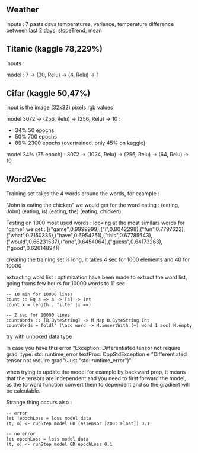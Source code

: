 ## Weather 

inputs : 7 pasts days temperatures, variance, temperature difference between last 2 days, slopeTrend, mean


## Titanic (kaggle 78,229%)

inputs : 

model : 7 -> (30, Relu) -> (4, Relu) ->  1

## Cifar (kaggle 50,47%)

input is the image (32x32) pixels rgb values 

model 3072 -> (256, Relu) -> (256, Relu) -> 10 :
- 34% 50 epochs
- 50% 700 epochs
- 89% 2300 epochs (overtrained. only 45% on kaggle)

model 34% (75 epoch) : 3072 -> (1024, Relu) -> (256, Relu) -> (64, Relu) -> 10




## Word2Vec

Training set takes the 4 words around the words, for example :

"John is eating the chicken"
we would get for the word eating : 
(eating, John)
(eating, is)
(eating, the)
(eating, chicken)



Testing on 1000 most used words : looking at the most similars words for "game" we get : 
[("game",0.9999999),("i",0.8042298),("fun",0.7797622),("what",0.7150335),("have",0.6954251),("this",0.67785543),("would",0.66231537),("one",0.6454064),("guess",0.64173263),("good",0.62614894)]

creating the training set is long, it takes 4 sec for 1000 elements and 40 for 10000


extracting word list : 
optimization have been made to extract the word list, going froms few hours for 10000 words to 11 sec
```
-- 10 min for 10000 lines
count :: Eq a => a -> [a] -> Int
count x = length . filter (x ==)

-- 2 sec for 10000 lines
countWords :: [B.ByteString] -> M.Map B.ByteString Int
countWords = foldl' (\acc word -> M.insertWith (+) word 1 acc) M.empty
```

try with unboxed data type



In case you have this error "Exception: Differentiated tensor not require grad; type: std::runtime_error
textProc: CppStdException e "Differentiated tensor not require grad"(Just "std::runtime_error")"

when trying to update the model for example by backward prop, it means that the tensors are independent and you need to first forward the model, as the forward function convert them to dependent and so the gradient will be calculable.

Strange thing occurs also : 
```
-- error
let !epochLoss = loss model data
(t, o) <- runStep model GD (asTensor [200::Float]) 0.1

-- no error  
let epochLoss = loss model data
(t, o) <- runStep model GD epochLoss 0.1
```
